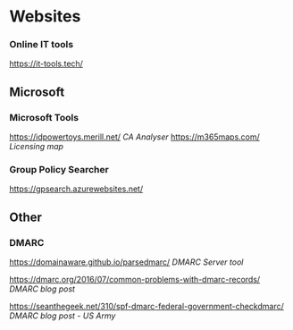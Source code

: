 # Websites


### Online IT tools
https://it-tools.tech/


## Microsoft
### Microsoft Tools
https://idpowertoys.merill.net/ *CA Analyser*
https://m365maps.com/ *Licensing map*

### Group Policy Searcher
https://gpsearch.azurewebsites.net/








## Other
### DMARC
https://domainaware.github.io/parsedmarc/ *DMARC Server tool*

https://dmarc.org/2016/07/common-problems-with-dmarc-records/ *DMARC blog post*

https://seanthegeek.net/310/spf-dmarc-federal-government-checkdmarc/ *DMARC blog post - US Army*

